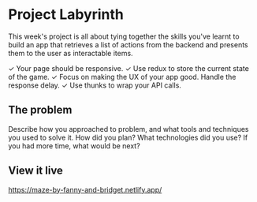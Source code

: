 # Project Labyrinth

This week's project is all about tying together the skills you've learnt to build an app that retrieves a list of actions from the backend and presents them to the user as interactable items.

✓ Your page should be responsive.
✓ Use redux to store the current state of the game.
✓ Focus on making the UX of your app good. Handle the response delay.
✓ Use thunks to wrap your API calls.

## The problem

Describe how you approached to problem, and what tools and techniques you used to solve it. How did you plan? What technologies did you use? If you had more time, what would be next?

## View it live

https://maze-by-fanny-and-bridget.netlify.app/
